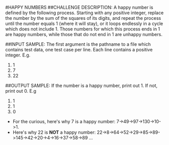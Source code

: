 #HAPPY NUMBERS
##CHALLENGE DESCRIPTION:
A happy number is defined by the following process. Starting with any positive integer, replace the number by the sum of the squares of its digits, and repeat the process until the number equals 1 (where it will stay), or it loops endlessly in a cycle which does not include 1. Those numbers for which this process ends in 1 are happy numbers, while those that do not end in 1 are unhappy numbers.

##INPUT SAMPLE:
The first argument is the pathname to a file which contains test data, one test case per line. Each line contains a positive integer. E.g.

1. 1
2. 7
3. 22

##OUTPUT SAMPLE:
If the number is a happy number, print out 1. If not, print out 0. E.g

1. 1
2. 1
3. 0

* For the curious, here's why 7 is a happy number: 7->49->97->130->10->1. 
* Here's why 22 is **NOT** a happy number: 22->8->64->52->29->85->89->145->42->20->4->16->37->58->89 ...
